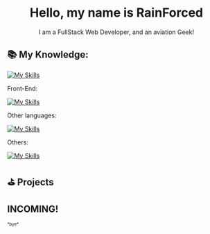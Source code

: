<h1 align="center">Hello, my name is RainForced</h1>
<p align="center">I am a FullStack Web Developer, and an aviation Geek!</p>

## 📚 My Knowledge:
[![My Skills](https://skillicons.dev/icons?i=js,html,css)](https://skillicons.dev)
<p>
  Front-End:
</p>

[![My Skills](https://skillicons.dev/icons?i=tailwind)](https://skillicons.dev)

<p>
  Other languages:
</p>

[![My Skills](https://skillicons.dev/icons?i=cpp,py,cs)](https://skillicons.dev)

<p>
  Others:
</p>

[![My Skills](https://skillicons.dev/icons?i=ps,npm,vscode,visualstudio,replit,windows)](https://skillicons.dev)

## ⛳️ Projects
<h2> INCOMING! </h2>
<sup ><sub>*bye*</sub></sup>
